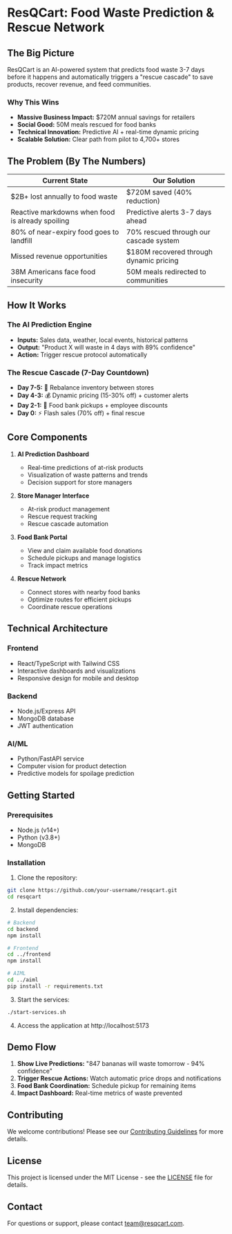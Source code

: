 # ResQCart: Food Waste Prediction & Rescue Network

## The Big Picture

ResQCart is an AI-powered system that predicts food waste 3-7 days before it happens and automatically triggers a "rescue cascade" to save products, recover revenue, and feed communities.

### Why This Wins

- **Massive Business Impact:** $720M annual savings for retailers
- **Social Good:** 50M meals rescued for food banks
- **Technical Innovation:** Predictive AI + real-time dynamic pricing
- **Scalable Solution:** Clear path from pilot to 4,700+ stores

## The Problem (By The Numbers)

| Current State | Our Solution |
|---------------|--------------|
| $2B+ lost annually to food waste | $720M saved (40% reduction) |
| Reactive markdowns when food is already spoiling | Predictive alerts 3-7 days ahead |
| 80% of near-expiry food goes to landfill | 70% rescued through our cascade system |
| Missed revenue opportunities | $180M recovered through dynamic pricing |
| 38M Americans face food insecurity | 50M meals redirected to communities |

## How It Works

### The AI Prediction Engine

- **Inputs:** Sales data, weather, local events, historical patterns
- **Output:** "Product X will waste in 4 days with 89% confidence"
- **Action:** Trigger rescue protocol automatically

### The Rescue Cascade (7-Day Countdown)

- **Day 7-5:** 🔄 Rebalance inventory between stores
- **Day 4-3:** 💰 Dynamic pricing (15-30% off) + customer alerts
- **Day 2-1:** 🤝 Food bank pickups + employee discounts
- **Day 0:** ⚡ Flash sales (70% off) + final rescue

## Core Components

1. **AI Prediction Dashboard**
   - Real-time predictions of at-risk products
   - Visualization of waste patterns and trends
   - Decision support for store managers

2. **Store Manager Interface**
   - At-risk product management
   - Rescue request tracking
   - Rescue cascade automation

3. **Food Bank Portal**
   - View and claim available food donations
   - Schedule pickups and manage logistics
   - Track impact metrics

4. **Rescue Network**
   - Connect stores with nearby food banks
   - Optimize routes for efficient pickups
   - Coordinate rescue operations

## Technical Architecture

### Frontend
- React/TypeScript with Tailwind CSS
- Interactive dashboards and visualizations
- Responsive design for mobile and desktop

### Backend
- Node.js/Express API
- MongoDB database
- JWT authentication

### AI/ML
- Python/FastAPI service
- Computer vision for product detection
- Predictive models for spoilage prediction

## Getting Started

### Prerequisites
- Node.js (v14+)
- Python (v3.8+)
- MongoDB

### Installation

1. Clone the repository:
```bash
git clone https://github.com/your-username/resqcart.git
cd resqcart
```

2. Install dependencies:
```bash
# Backend
cd backend
npm install

# Frontend
cd ../frontend
npm install

# AIML
cd ../aiml
pip install -r requirements.txt
```

3. Start the services:
```bash
./start-services.sh
```

4. Access the application at http://localhost:5173

## Demo Flow

1. **Show Live Predictions:** "847 bananas will waste tomorrow - 94% confidence"
2. **Trigger Rescue Actions:** Watch automatic price drops and notifications
3. **Food Bank Coordination:** Schedule pickup for remaining items
4. **Impact Dashboard:** Real-time metrics of waste prevented

## Contributing

We welcome contributions! Please see our [Contributing Guidelines](CONTRIBUTING.md) for more details.

## License

This project is licensed under the MIT License - see the [LICENSE](LICENSE) file for details.

## Contact

For questions or support, please contact [team@resqcart.com](mailto:team@resqcart.com).
